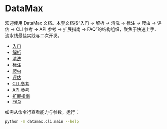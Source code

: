 # DataMax

欢迎使用 DataMax 文档。本套文档按“入门 → 解析 → 清洗 → 标注 → 爬虫 → 评估 → CLI 参考 → API 参考 → 扩展指南 → FAQ”的结构组织，聚焦于快速上手、流水线最佳实践与二次开发。

- [入门](getting-started.md)
- [解析](parsing.md)
- [清洗](cleaning.md)
- [标注](labeling.md)
- [爬虫](crawling.md)
- [评估](evaluation.md)
- [CLI 参考](cli.md)
- [API 参考](api.md)
- [扩展指南](extend.md)
- [FAQ](faq.md)

如需从命令行查看能力与参数，运行：

```bash
python -m datamax.cli.main --help
```

